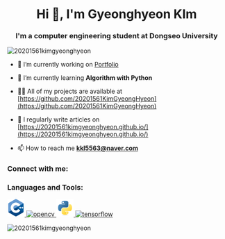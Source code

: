 <h1 align="center">Hi 👋, I'm Gyeonghyeon KIm</h1>
<h3 align="center">I'm a computer engineering student at Dongseo University</h3>

<p align="left"> <img src="https://komarev.com/ghpvc/?username=20201561kimgyeonghyeon&label=Profile%20views&color=0e75b6&style=flat" alt="20201561kimgyeonghyeon" /> </p>

- 🔭 I’m currently working on [Portfolio](https://20201561kimgyeonghyeon.github.io/)

- 🌱 I’m currently learning **Algorithm with Python**

- 👨‍💻 All of my projects are available at [https://github.com/20201561KimGyeongHyeon](https://github.com/20201561KimGyeongHyeon)

- 📝 I regularly write articles on [https://20201561kimgyeonghyeon.github.io/](https://20201561kimgyeonghyeon.github.io/)

- 📫 How to reach me **kkl5563@naver.com**

<h3 align="left">Connect with me:</h3>
<p align="left">
</p>

<h3 align="left">Languages and Tools:</h3>
<p align="left"> <a href="https://www.w3schools.com/cpp/" target="_blank" rel="noreferrer"> <img src="https://raw.githubusercontent.com/devicons/devicon/master/icons/cplusplus/cplusplus-original.svg" alt="cplusplus" width="40" height="40"/> </a> <a href="https://opencv.org/" target="_blank" rel="noreferrer"> <img src="https://www.vectorlogo.zone/logos/opencv/opencv-icon.svg" alt="opencv" width="40" height="40"/> </a> <a href="https://www.python.org" target="_blank" rel="noreferrer"> <img src="https://raw.githubusercontent.com/devicons/devicon/master/icons/python/python-original.svg" alt="python" width="40" height="40"/> </a> <a href="https://www.tensorflow.org" target="_blank" rel="noreferrer"> <img src="https://www.vectorlogo.zone/logos/tensorflow/tensorflow-icon.svg" alt="tensorflow" width="40" height="40"/> </a> </p>

<p><img align="center" src="https://github-readme-stats.vercel.app/api/top-langs?username=20201561kimgyeonghyeon&show_icons=true&locale=en&layout=compact" alt="20201561kimgyeonghyeon" /></p>
